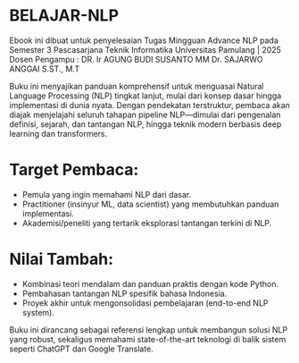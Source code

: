 # BELAJAR-NLP


Ebook ini dibuat untuk penyelesaian Tugas Mingguan Advance NLP pada Semester 3 Pascasarjana Teknik Informatika  Universitas Pamulang  | 2025   Dosen Pengampu :  DR. Ir AGUNG BUDI SUSANTO MM Dr. SAJARWO ANGGAI S.ST., M.T

Buku ini menyajikan panduan komprehensif untuk menguasai Natural Language Processing (NLP) tingkat lanjut, mulai dari konsep dasar hingga implementasi di dunia nyata. Dengan pendekatan terstruktur, pembaca akan diajak menjelajahi seluruh tahapan pipeline NLP—dimulai dari pengenalan definisi, sejarah, dan tantangan NLP, hingga teknik modern berbasis deep learning dan transformers.

# Target Pembaca:
-	Pemula yang ingin memahami NLP dari dasar.
-	Practitioner (insinyur ML, data scientist) yang membutuhkan panduan implementasi.
-	Akademisi/peneliti yang tertarik eksplorasi tantangan terkini di NLP.

# Nilai Tambah:
-	Kombinasi teori mendalam dan panduan praktis dengan kode Python.
-	Pembahasan tantangan NLP spesifik bahasa Indonesia.
-	Proyek akhir untuk mengonsolidasi pembelajaran (end-to-end NLP system).

Buku ini dirancang sebagai referensi lengkap untuk membangun solusi NLP yang robust, sekaligus memahami state-of-the-art teknologi di balik sistem seperti ChatGPT dan Google Translate.


